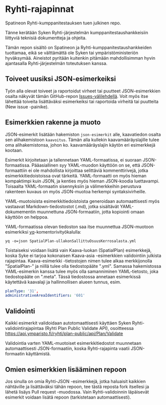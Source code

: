 # Ryhti-rajapinnat
Spatineon Ryhti-kumppanitestauksen tuen julkinen repo. 

Tänne kerätään Syken Ryhti-järjestelmän kumppanitestaushankkeisiin liittyviä teknisiä dokumentteja ja ohjeita.

Tämän repon sisältö on Spatineon ja Ryhti-kumppanitestaushankkeiden tuottamaa, eikä se välttämättä ole Syken tai ympäristöministeriön hyväksymää. Aineistot pyritään kuitenkin pitämään mahdollisimman hyvin ajantasalla Ryhti-järjestelmän toteutuksen kanssa.

## Toiveet uusiksi JSON-esimerkeiksi

Työn alla olevat toiveet ja raportoidut virheet tai puutteet JSON-esimerkkien osalta näkyvät tämän GitHub-repon [Issues-välilehdellä](https://github.com/spatineo/ryhti-rajapinnat/issues). Voit myös itse lähettää toiveita lisättäväksi esimerkeiksi tai raportoida virheitä tai puutteita (New issue -painike).

## Esimerkkien rakenne ja muoto

JSON-esimerkit lisätään hakemiston ```json-esimerkit``` alle, kaavatiedon osalta sen alihakemistoon ```kaavoitus```. Tämän alla kullekin kaavamääräyslajille tulee oma alihakemistonsa, johon ko. kaavamääräyslajin käytön eri esimerkkejä kootaan.

Esimerkit kirjoitetaan ja tallennetaan YAML-formaatissa, ei suoraan JSON-formaatissa. Pääasiallinen syy YAML-muodon käyttöön on se, että JSON-formaattiin ei ole mahdollista kirjoittaa selittäviä kommenttirivejä, jotka esimerkkitiedoistoissa ovat tärkeitä. YAML-formaatti on myös hieman kompaktimpi kuin JSON, ja kenties myös hieman JSON-koodia luettavampi. Toisaalta YAML-formaatin sisennyksiin ja välimerkkeihin perustuva rakenteen kuvaus on myös JSON-muotoa herkempi syntaksivirheille.

YAML-muotoisista esimerkkitiedoistoista generoidaan automaattisesti myös vastaavat Markdown-tiedostostot (.md), jotka sisältävät YAML-dokumementin muunnettuna JSON-formaatiin, jotta kopiointi omaan käyttöön on helppoa. 

YAML-formaatissa olevan tiedoston saa itse muunnettua JSON-muotoon esimerkiksi [yq](https://github.com/mikefarah/yq)-komentorivityökalulla:
```
yq -o=json SpatialPlan-ullakonSallittuOsuusKerrosalasta.yml
```

Toistaiseksi voidaan lisätä vain Kaava-luokan (SpatialPlan) esimerkkejä, koska Syke ei tarjoa kokonaisen Kaava-asia -esimerkkien validointiin julkista rajapintaa. Kaava-esimerkki -tietostojen nimen tulee alkaa merkkijonolla "SpatialPlan-" ja niillä tulee olla tiedostopääte ".yml". Samassa hakemistossa YAML-esimerkin kanssa tulee myös olla samanniminen YAML-tietosto, joka tiedostopääte on ".meta". Tässä tiedostossa annetaan esimerkissä käytettävä kaavalaji ja hallinnollisen alueen tunnus, esim.

```yaml
planType: '31',
administrativeAreaIdentifiers: '601'
```

## Validointi

Kaikki esimerkit validoidaan autotomaattisesti käyttäen Syken Ryhti-validointirajapintaa (Ryhti Plan Public Validate API), osoitteessa https://api.ymparisto.fi/ryhti/plan-public/api/Plan/Validate

Validointia varten YAML-muotoiset esimerkkitiedostot muunnetaan automaattisesti JSON-formaatiin, koska Ryhti-rajapinta vaatii JSON-formaatin käyttämistä.

## Omien esimerkkien lisääminen repoon

Jos sinulla on omia Ryhti-JSON -esimerkkejä, jotka haluaisit kaikkien nähtäville ja lisättäväksi tähän repoon, tee tästä reposta fork itsellesi ja lähetä lisäys Pull request -muodossa. Vain Ryhti-validoinnin läpäisevät esimerkit voidaan lisätä repoon (tarkistetaan automaattisesti).


